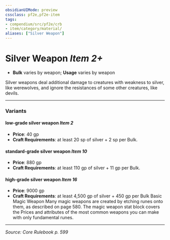 ```yaml
---
obsidianUIMode: preview
cssclass: pf2e,pf2e-item
tags:
- compendium/src/pf2e/crb
- item/category/material/
aliases: ["Silver Weapon"]
---
```

# Silver Weapon *Item 2+*  

- **Bulk** varies by weapon; **Usage** varies by weapon

Silver weapons deal additional damage to creatures with weakness to silver, like werewolves, and ignore the resistances of some other creatures, like devils.

---
### Variants

#### low-grade silver weapon *Item 2*

- **Price**: 40 gp
- **Craft Requirements**: at least 20 sp of silver + 2 sp per Bulk.

#### standard-grade silver weapon *Item 10*

- **Price**: 880 gp
- **Craft Requirements**: at least 110 gp of silver + 11 gp per Bulk.

#### high-grade silver weapon *Item 16*

- **Price**: 9000 gp
- **Craft Requirements**: at least 4,500 gp of silver + 450 gp per Bulk Basic Magic Weapon Many magic weapons are created by etching runes onto them, as described on page 580. The magic weapon stat block covers the Prices and attributes of the most common weapons you can make with only fundamental runes.

---
*Source: Core Rulebook p. 599*